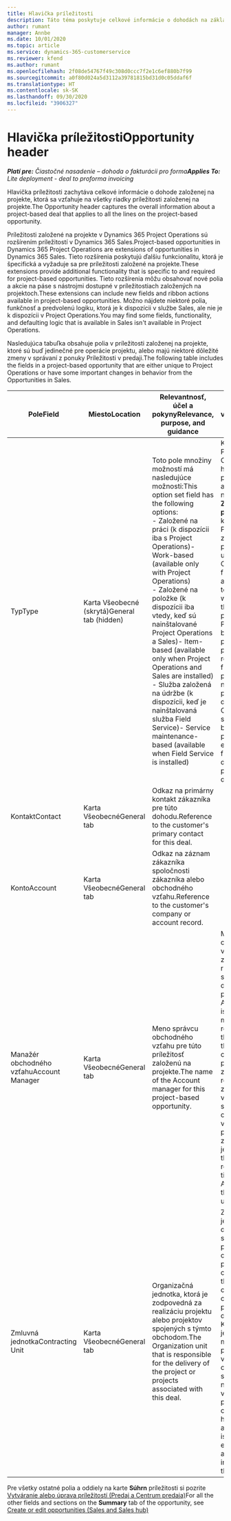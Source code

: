 ```yaml
---
title: Hlavička príležitosti
description: Táto téma poskytuje celkové informácie o dohodách na základe projektu a riadkoch príležitostí založených na projekte.
author: rumant
manager: Annbe
ms.date: 10/01/2020
ms.topic: article
ms.service: dynamics-365-customerservice
ms.reviewer: kfend
ms.author: rumant
ms.openlocfilehash: 2f08de54767f49c308d0ccc7f2e1c6ef880b7f99
ms.sourcegitcommit: a0f80d024a5d3112a39781815bd31d0c05ddaf6f
ms.translationtype: HT
ms.contentlocale: sk-SK
ms.lasthandoff: 09/30/2020
ms.locfileid: "3906327"
---
```

# <a name="opportunity-header"></a><span data-ttu-id="25512-103">Hlavička príležitosti</span><span class="sxs-lookup"><span data-stu-id="25512-103">Opportunity header</span></span>

<span data-ttu-id="25512-104">_**Platí pre:** Čiastočné nasadenie – dohoda o fakturácii pro forma_</span><span class="sxs-lookup"><span data-stu-id="25512-104">_**Applies To:** Lite deployment - deal to proforma invoicing_</span></span>

<span data-ttu-id="25512-105">Hlavička príležitosti zachytáva celkové informácie o dohode založenej na projekte, ktorá sa vzťahuje na všetky riadky príležitosti založenej na projekte.</span><span class="sxs-lookup"><span data-stu-id="25512-105">The Opportunity header captures the overall information about a project-based deal that applies to all the lines on the project-based opportunity.</span></span>

<span data-ttu-id="25512-106">Príležitosti založené na projekte v Dynamics 365 Project Operations sú rozšírením príležitostí v Dynamics 365 Sales.</span><span class="sxs-lookup"><span data-stu-id="25512-106">Project-based opportunities in Dynamics 365 Project Operations are extensions of opportunities in Dynamics 365 Sales.</span></span> <span data-ttu-id="25512-107">Tieto rozšírenia poskytujú ďalšiu funkcionalitu, ktorá je špecifická a vyžaduje sa pre príležitosti založené na projekte.</span><span class="sxs-lookup"><span data-stu-id="25512-107">These extensions provide additional functionality that is specific to and required for project-based opportunities.</span></span> <span data-ttu-id="25512-108">Tieto rozšírenia môžu obsahovať nové polia a akcie na páse s nástrojmi dostupné v príležitostiach založených na projektoch.</span><span class="sxs-lookup"><span data-stu-id="25512-108">These extensions can include new fields and ribbon actions available in project-based opportunities.</span></span> <span data-ttu-id="25512-109">Možno nájdete niektoré polia, funkčnosť a predvolenú logiku, ktorá je k dispozícii v službe Sales, ale nie je k dispozícii v Project Operations.</span><span class="sxs-lookup"><span data-stu-id="25512-109">You may find some fields, functionality, and defaulting logic that is available in Sales isn't available in Project Operations.</span></span>

<span data-ttu-id="25512-110">Nasledujúca tabuľka obsahuje polia v príležitosti založenej na projekte, ktoré sú buď jedinečné pre operácie projektu, alebo majú niektoré dôležité zmeny v správaní z ponuky Príležitosti v predaji.</span><span class="sxs-lookup"><span data-stu-id="25512-110">The following table includes the fields in a project-based opportunity that are either unique to Project Operations or have some important changes in behavior from the Opportunities in Sales.</span></span>

| <span data-ttu-id="25512-111">**Pole**</span><span class="sxs-lookup"><span data-stu-id="25512-111">**Field**</span></span> | <span data-ttu-id="25512-112">**Miesto**</span><span class="sxs-lookup"><span data-stu-id="25512-112">**Location**</span></span> | <span data-ttu-id="25512-113">**Relevantnosť, účel a pokyny**</span><span class="sxs-lookup"><span data-stu-id="25512-113">**Relevance, purpose, and guidance**</span></span> | <span data-ttu-id="25512-114">**Nadväzujúci vplyv**</span><span class="sxs-lookup"><span data-stu-id="25512-114">**Downstream impact**</span></span> |
| --- | --- | --- | --- |
| <span data-ttu-id="25512-115">Typ</span><span class="sxs-lookup"><span data-stu-id="25512-115">Type</span></span> | <span data-ttu-id="25512-116">Karta Všeobecné (skrytá)</span><span class="sxs-lookup"><span data-stu-id="25512-116">General tab (hidden)</span></span> | <span data-ttu-id="25512-117">Toto pole množiny možností má nasledujúce možnosti:</span><span class="sxs-lookup"><span data-stu-id="25512-117">This option set field has the following options:</span></span></br><span data-ttu-id="25512-118">- Založené na práci (k dispozícii iba s Project Operations)</span><span class="sxs-lookup"><span data-stu-id="25512-118">- Work-based (available only with Project Operations)</span></span></br><span data-ttu-id="25512-119">- Založené na položke (k dispozícii iba vtedy, keď sú nainštalované Project Operations a Sales)</span><span class="sxs-lookup"><span data-stu-id="25512-119">- Item-based (available only when Project Operations and Sales are installed)</span></span></br><span data-ttu-id="25512-120">- Služba založená na údržbe (k dispozícii, keď je nainštalovaná služba Field Service)</span><span class="sxs-lookup"><span data-stu-id="25512-120">- Service maintenance-based (available when Field Service is installed)</span></span> | <span data-ttu-id="25512-121">Keď použijete Project Operations, hodnota tohto poľa sa automaticky nastaví na **Založené na práci**, ktorá klasifikuje Príležitosť ako založenú na projekte.</span><span class="sxs-lookup"><span data-stu-id="25512-121">When you use Project Operations, this field value is automatically set to **Work-based** which classifies the Opportunity as project-based.</span></span> <span data-ttu-id="25512-122">Príležitosť by mala byť založená na projekte, aby boli povolené všetky rozšírenia a funkcie na základe projektu v procese následného predaja tejto dohody.</span><span class="sxs-lookup"><span data-stu-id="25512-122">An Opportunity should be project-based to enable all project-specific extensions and functionality in the downstream sales process for this deal.</span></span> |
| <span data-ttu-id="25512-123">Kontakt</span><span class="sxs-lookup"><span data-stu-id="25512-123">Contact</span></span> | <span data-ttu-id="25512-124">Karta Všeobecné</span><span class="sxs-lookup"><span data-stu-id="25512-124">General tab</span></span> | <span data-ttu-id="25512-125">Odkaz na primárny kontakt zákazníka pre túto dohodu.</span><span class="sxs-lookup"><span data-stu-id="25512-125">Reference to the customer's primary contact for this deal.</span></span> | |
| <span data-ttu-id="25512-126">Konto</span><span class="sxs-lookup"><span data-stu-id="25512-126">Account</span></span> | <span data-ttu-id="25512-127">Karta Všeobecné</span><span class="sxs-lookup"><span data-stu-id="25512-127">General tab</span></span> | <span data-ttu-id="25512-128">Odkaz na záznam zákazníka spoločnosti zákazníka alebo obchodného vzťahu.</span><span class="sxs-lookup"><span data-stu-id="25512-128">Reference to the customer's company or account record.</span></span> | |
| <span data-ttu-id="25512-129">Manažér obchodného vzťahu</span><span class="sxs-lookup"><span data-stu-id="25512-129">Account Manager</span></span> | <span data-ttu-id="25512-130">Karta Všeobecné</span><span class="sxs-lookup"><span data-stu-id="25512-130">General tab</span></span> | <span data-ttu-id="25512-131">Meno správcu obchodného vzťahu pre túto príležitosť založenú na projekte.</span><span class="sxs-lookup"><span data-stu-id="25512-131">The name of the Account manager for this project-based opportunity.</span></span> | <span data-ttu-id="25512-132">Manažér obchodného vzťahu je zodpovedný za riadenie vzťahov so zákazníkom po dokončení tohto projektu.</span><span class="sxs-lookup"><span data-stu-id="25512-132">The Account manager is responsible for managing the relationship with the customer through the completion of this project.</span></span> <span data-ttu-id="25512-133">Na základe rezervovateľného záznamu zdroja viazaného na správcu obchodného vzťahu je predvolená zmluvná jednotka.</span><span class="sxs-lookup"><span data-stu-id="25512-133">Based on the bookable resource record tied to the Account manager, the contracting unit is defaulted.</span></span> |
| <span data-ttu-id="25512-134">Zmluvná jednotka</span><span class="sxs-lookup"><span data-stu-id="25512-134">Contracting Unit</span></span> | <span data-ttu-id="25512-135">Karta Všeobecné</span><span class="sxs-lookup"><span data-stu-id="25512-135">General tab</span></span> | <span data-ttu-id="25512-136">Organizačná jednotka, ktorá je zodpovedná za realizáciu projektu alebo projektov spojených s týmto obchodom.</span><span class="sxs-lookup"><span data-stu-id="25512-136">The Organization unit that is responsible for the delivery of the project or projects associated with this deal.</span></span> | <span data-ttu-id="25512-137">Zmluvnou jednotkou je divízia spoločnosti, ktorá po uzatvorení obchodu dokončí projekt(-y).</span><span class="sxs-lookup"><span data-stu-id="25512-137">The contracting unit is the division of the company that will complete the project(s) after the deal is closed.</span></span> <span data-ttu-id="25512-138">Každá zmluvná jednotka má menu, ktorá sa používa na vykazovanie odhadovaných a skutočných nákladov vzniknutých počas projektu.</span><span class="sxs-lookup"><span data-stu-id="25512-138">Every contracting unit has a currency, and this currency is used to report estimated and actual costs incurred during the project.</span></span> |

<span data-ttu-id="25512-139">Pre všetky ostatné polia a oddiely na karte **Súhrn** príležitosti si pozrite [Vytváranie alebo úprava príležitostí (Predaj a Centrum predaja)](https://docs.microsoft.com/dynamics365/sales-enterprise/create-edit-opportunity-sales)</span><span class="sxs-lookup"><span data-stu-id="25512-139">For all the other fields and sections on the **Summary** tab of the opportunity, see [Create or edit opportunities (Sales and Sales hub)](https://docs.microsoft.com/dynamics365/sales-enterprise/create-edit-opportunity-sales)</span></span>
